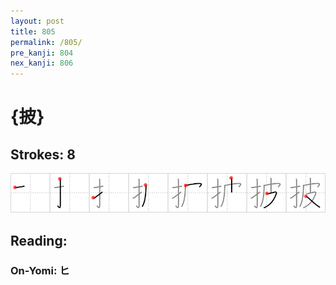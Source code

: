 ```yaml
---
layout: post
title: 805
permalink: /805/
pre_kanji: 804
nex_kanji: 806
---
```


# {披}

## Strokes: 8

<div class="stroke"><img src="../images/E68AAB.png" /></div>

## Reading:

### On-Yomi: ヒ
